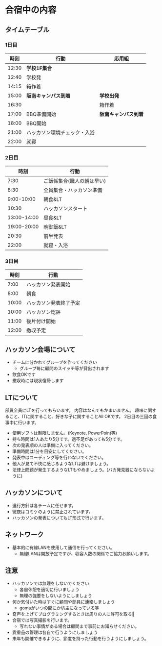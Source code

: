 # 合宿中の内容


## タイムテーブル

### 1日目

時刻|行動|応用組
---|---|---
12:30|**学校1F集合** |
12:40|学校発 |
14:15|箱作着 |
15:00|**阪南キャンパス到着** |**学校出発**
16:30||箱作着
17:00|BBQ準備開始|**阪南キャンパス到着**
18:00|BBQ開始 |
21:00|ハッカソン環境チェック・入浴|
22:00|就寝|

### 2日目

時刻|行動
---|---
7:30|ご飯係集合(職人の朝は早い)
8:30|全員集合・ハッカソン準備
9:00-10:00|朝食&LT
10:30|ハッカソンスタート
13:00-14:00|昼食&LT
19:00-20:00|晩御飯&LT
20:30|前半発表
22:00|就寝・入浴

### 3日目

時刻|行動
---|---
7:00|ハッカソン発表開始
8:00|朝食
10:00|ハッカソン発表終了予定
10:00|ハッカソン総評
11:00|後片付け開始
12:00|撤収予定


## ハッカソン会場について

- チームに分かれてグループを作ってください
  - グループ毎に顧問のスイッチ等が貸出されます
- 飲食OKです
- 撤収時には現状復帰します


## LTについて

部員全員にLTを行ってもらいます。
内容はなんでもかまいません。
趣味に関すること、ITに関すること、好きな子に関することAll OKです。
2日目の三回の食事中に行います。

- 使用ソフトは制限しません。(Keynote, PowerPoint等)
- 持ち時間は1人あたり5分です。過不足があっても5分です。
- 次の発表順の人は準備に入ってください。
- 準備時間は1分を目安にしてください。
- 発表中はコーディング等を行わないでください。
- 他人が見て不快に感じるようなLTは避けましょう。
- 法律上問題が発生するようなLTもやめましょう。(バカ発見器にならないように)


## ハッカソンについて

- 進行方針は各チームに任せます。
- 徹夜はコミケのように禁止されています。
- ハッカソンの発表についてもLT形式で行います。


## ネットワーク

- 基本的に有線LANを使用して通信を行ってください。
  - 無線LANは開放予定ですが、収容人数の関係でご協力お願いします。


## 注意

- ハッカソンでは無理をしないでください
  - 各自休憩を適切に行いましょう
  - 無理の強要をしないようにしましょう
- 何か気付いた時はすぐに顧問や部員に連絡しましょう
  - gomaがいつの間にか坊主になっている等
- 奇声を上げてプログラミングするときは周りの人に許可を取る
- 合宿では写真撮影を行います。
  - 写れない事情がある場合は顧問まで事前にお知らせください。
- 貴重品の管理は各自で行うようにしましょう
- 来年も開催できるように、節度を持った行動を行うようにしましょう。
